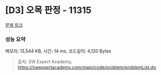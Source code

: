 # [D3] 오목 판정 - 11315 

[문제 링크](https://swexpertacademy.com/main/code/problem/problemDetail.do?contestProbId=AXaSUPYqPYMDFASQ) 

### 성능 요약

메모리: 13,544 KB, 시간: 14 ms, 코드길이: 4,120 Bytes



> 출처: SW Expert Academy, https://swexpertacademy.com/main/code/problem/problemList.do